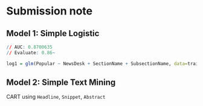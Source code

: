 # Submission note

## Model 1: Simple Logistic

```R
// AUC: 0.8700635 
// Evaluate: 0.86~

log1 = glm(Popular ~ NewsDesk + SectionName + SubsectionName, data=train, family=binomial)
```

## Model 2: Simple Text Mining

CART using `Headline`, `Snippet`, `Abstract`

